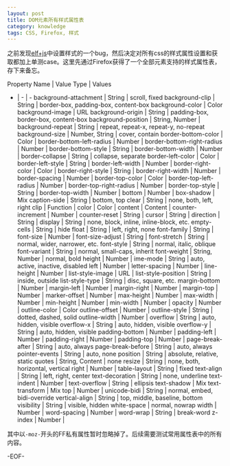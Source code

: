 ```yaml
---
layout: post
title: DOM元素所有样式属性表
category: knowledge
tags: CSS, Firefox, 样式
---
```


之前发现[elf+js](http://elfjs.com/)中设置样式的一个bug，然后决定对所有css的样式属性设置和获取都加上单测case。这里先通过Firefox获得了一个全部元素支持的样式属性表，存下来备忘。

Property Name | Value Type | Values
- | - | -
background-attachment | String | scroll, fixed
background-clip | String | border-box, padding-box, content-box
background-color | Color
background-image | URL
background-origin | String | padding-box, border-box, content-box
background-position | String, Number |
background-repeat | String | repeat, repeat-x, repeat-y, no-repeat
background-size | Number, String | cover, contain
border-bottom-color | Color |
border-bottom-left-radius | Number |
border-bottom-right-radius | Number |
border-bottom-style | String |
border-bottom-width | Number |
border-collapse | String | collapse, separate
border-left-color | Color |
border-left-style | String |
border-left-width | Number |
border-right-color | Color |
border-right-style | String |
border-right-width | Number |
border-spacing | Number |
border-top-color | Color |
border-top-left-radius | Number |
border-top-right-radius | Number |
border-top-style | String |
border-top-width | Number |
bottom | Number |
box-shadow | Mix
caption-side | String | bottom, top
clear | String | none, both, left, right
clip | Function |
color | Color |
content | Content |
counter-increment | Number |
counter-reset | String |
cursor | String |
direction | String |
display | String | none, block, inline, inline-block, etc.
empty-cells | String | hide
float | String | left, right, none
font-family | String |
font-size | Number |
font-size-adjust | String |
font-stretch | String | normal, wider, narrower, etc.
font-style | String | normal, italic, oblique
font-variant | String | normal, small-caps, inherit
font-weight | String, Number | normal, bold
height | Number |
ime-mode | String | auto, active, inactive, disabled
left | Number |
letter-spacing | Number |
line-height | Number |
list-style-image | URL |
list-style-position | String | inside, outside
list-style-type | String | disc, square, etc.
margin-bottom | Number |
margin-left | Number |
margin-right | Number |
margin-top | Number |
marker-offset | Number |
max-height | Number |
max-width | Number |
min-height | Number |
min-width | Number |
opacity | Number |
outline-color | Color
outline-offset | Number |
outline-style | String | dotted, dashed, solid
outline-width | Number |
overflow | String | auto, hidden, visible
overflow-x | String | auto, hidden, visible
overflow-y | String | auto, hidden, visible
padding-bottom | Number |
padding-left | Number |
padding-right | Number |
padding-top | Number |
page-break-after | String | auto, always
page-break-before | String | auto, always
pointer-events | String | auto, none
position | String | absolute, relative, static
quotes | String, Content | none
resize | String | none, both, horizontal, vertical
right | Number |
table-layout | String | fixed
text-align | String | left, right, center
text-decoration | String | none, underline
text-indent | Number |
text-overflow | String | ellipsis
text-shadow | Mix
text-transform | Mix
top | Number |
unicode-bidi | String | normal, embed, bidi-override
vertical-align | String | top, middle, baseline, bottom
visibility | String | visible, hidden
white-space | normal, nowrap
width | Number |
word-spacing | Number |
word-wrap | String | break-word
z-index | Number |

其中以`-moz-`开头的FF私有属性暂时忽略掉了。后续需要测试常用属性表中的所有内容。

-EOF-

